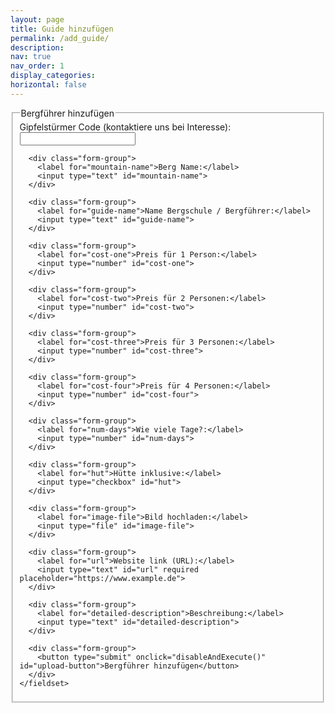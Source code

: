 ```yaml
---
layout: page
title: Guide hinzufügen
permalink: /add_guide/
description:
nav: true
nav_order: 1
display_categories:
horizontal: false
---
```


<html>
<head>
  <title>Bergführer hinzufügen</title>
  <link rel="stylesheet" type="text/css" href="../projects/css/style.css">
</head>

<body>

  <script type="text/javascript" src="../projects/js/functions.js"></script>
  
  <form id="create-form" class="modern-form">
    <fieldset>
      <legend>Bergführer hinzufügen</legend>
      <div class="form-group">
        <label for="code">Gipfelstürmer Code (kontaktiere uns bei Interesse):</label>
        <input type="text" id="code">
        <span id="error-message" style="color: red; display: none;">Falscher Code</span>
        <input type="hidden" id="correct-code" value="bester-bergführer">
      </div>

      <div class="form-group">
        <label for="mountain-name">Berg Name:</label>
        <input type="text" id="mountain-name">
      </div>

      <div class="form-group">
        <label for="guide-name">Name Bergschule / Bergführer:</label>
        <input type="text" id="guide-name">
      </div>

      <div class="form-group">
        <label for="cost-one">Preis für 1 Person:</label>
        <input type="number" id="cost-one">
      </div>

      <div class="form-group">
        <label for="cost-two">Preis für 2 Personen:</label>
        <input type="number" id="cost-two">
      </div>

      <div class="form-group">
        <label for="cost-three">Preis für 3 Personen:</label>
        <input type="number" id="cost-three">
      </div>

      <div class="form-group">
        <label for="cost-four">Preis für 4 Personen:</label>
        <input type="number" id="cost-four">
      </div>

      <div class="form-group">
        <label for="num-days">Wie viele Tage?:</label>
        <input type="number" id="num-days">
      </div>

      <div class="form-group">
        <label for="hut">Hütte inklusive:</label>
        <input type="checkbox" id="hut">
      </div>

      <div class="form-group">
        <label for="image-file">Bild hochladen:</label>
        <input type="file" id="image-file">
      </div>

      <div class="form-group">
        <label for="url">Website link (URL):</label>
        <input type="text" id="url" required placeholder="https://www.example.de">
      </div>

      <div class="form-group">
        <label for="detailed-description">Beschreibung:</label>
        <input type="text" id="detailed-description">
      </div>

      <div class="form-group">
        <button type="submit" onclick="disableAndExecute()" id="upload-button">Bergführer hinzufügen</button>
      </div>
    </fieldset>
  </form>

  
  <!-- Firebase SDK -->
  <script type="module" src="https://www.gstatic.com/firebasejs/7.7.0/firebase-app.js"></script>
  <script type="module" src="https://www.gstatic.com/firebasejs/7.7.0/firebase-firestore.js"></script>
  <script type="module" src="https://www.gstatic.com/firebasejs/7.7.0/firebase-storage.js"></script>

  <script type="module" src="../projects/js/firebase.js"></script>

</body>